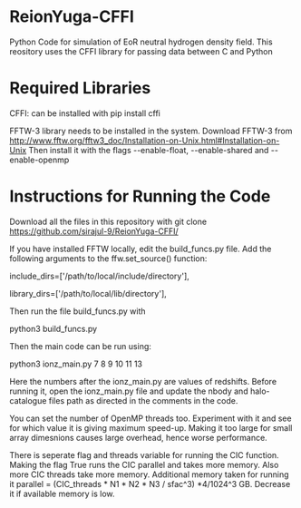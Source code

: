 # ReionYuga-CFFI
Python Code for simulation of EoR neutral hydrogen density field. This reository uses the CFFI library for passing data between C and Python

# Required Libraries

CFFI: can be installed with pip install cffi

FFTW-3 library needs to be installed in the system. Download FFTW-3 from http://www.fftw.org/fftw3_doc/Installation-on-Unix.html#Installation-on-Unix Then install it with the flags --enable-float, --enable-shared and --enable-openmp

# Instructions for Running the Code

Download all the files in this repository with git clone https://github.com/sirajul-9/ReionYuga-CFFI/

If you have installed FFTW locally, edit the build_funcs.py file. Add the following arguments to the ffw.set_source() function:

include_dirs=['/path/to/local/include/directory'],

library_dirs=['/path/to/local/lib/directory'],

    
Then run the file build_funcs.py with 

python3 build_funcs.py

Then the main code can be run using:

python3 ionz_main.py 7 8 9 10 11 13

Here the numbers after the ionz_main.py are values of redshifts. Before running it, open the ionz_main.py file and update the nbody and halo-catalogue files path as directed in the comments in the code.

You can set the number of OpenMP threads too. Experiment with it and see for which value it is giving maximum speed-up. Making it too large for small array dimesnions causes large overhead, hence worse performance.

There is seperate flag and threads variable for running the CIC function. Making the flag True runs the CIC parallel and takes more memory. Also more CIC threads take more memory. Additional memory taken for running it parallel = (CIC_threads * N1 * N2 * N3 / sfac^3) *4/1024^3 GB. Decrease it if available memory is low.
